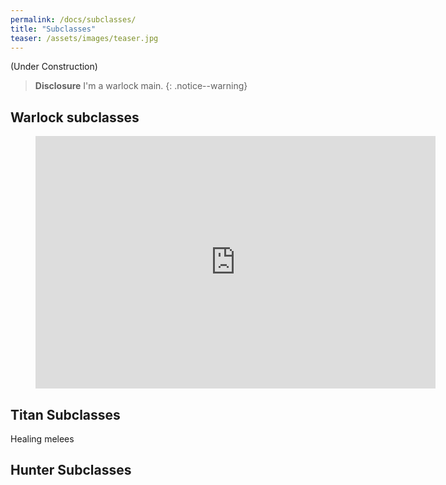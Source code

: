 ```yaml
---
permalink: /docs/subclasses/
title: "Subclasses"
teaser: /assets/images/teaser.jpg
---
```


(Under Construction)

> **Disclosure** I'm a warlock main.
{: .notice--warning}

## Warlock subclasses

<figure class="video_container">
  <iframe src='https://gfycat.com/ifr/minorfavoritecopperbutterfly' frameborder='0' scrolling='no' allowfullscreen width='640' height='404'></iframe>
</figure>

## Titan Subclasses

Healing melees

## Hunter Subclasses
